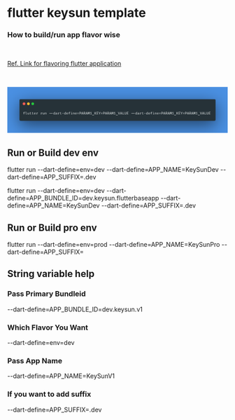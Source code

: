 # flutter keysun template

### How to build/run app flavor wise
</br>

[Ref. Link for flavoring flutter application](https://itnext.io/flutter-1-17-no-more-flavors-no-more-ios-schemas-command-argument-that-solves-everything-8b145ed4285d)

</br>

![flutter run command variables](assets/flutter_run_command_parameters.png)

## Run or Build dev env

flutter run --dart-define=env=dev --dart-define=APP_NAME=KeySunDev --dart-define=APP_SUFFIX=.dev

flutter run --dart-define=env=dev --dart-define=APP_BUNDLE_ID=dev.keysun.flutterbaseapp --dart-define=APP_NAME=KeySunDev --dart-define=APP_SUFFIX=.dev

## Run or Build pro env

flutter run --dart-define=env=prod --dart-define=APP_NAME=KeySunPro --dart-define=APP_SUFFIX=

## String variable help

### Pass Primary Bundleid
--dart-define=APP_BUNDLE_ID=dev.keysun.v1

### Which Flavor You Want
--dart-define=env=dev

### Pass App Name
--dart-define=APP_NAME=KeySunV1

### If you want to add suffix
--dart-define=APP_SUFFIX=.dev